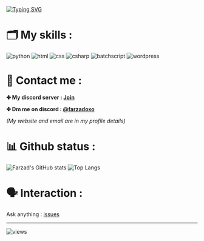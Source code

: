 [![Typing SVG](https://readme-typing-svg.herokuapp.com?font=Fira+Code&size=25&pause=1000&color=39F729&center=true&vCenter=true&width=435&lines=Hey;Welcome+to+my+github+profile)](https://git.io/typing-svg)

# 🗂 My skills :

![python](https://img.shields.io/badge/Python-398cb3?style=for-the-badge&logo=python&logoColor=ffffff)
![html](https://img.shields.io/badge/html-FF5733?style=for-the-badge&logo=html5&logoColor=ffffff)
![css](https://img.shields.io/badge/css-264de4?style=for-the-badge&logo=css3&logoColor=ffffff)
![csharp](https://img.shields.io/badge/c%23-9947ee?style=for-the-badge&logo=csharp&logoColor=ffffff)
![batchscript](https://img.shields.io/badge/batch_script-000000?style=for-the-badge&logo=windows)
![wordpress](https://img.shields.io/badge/wordpress-2a92c2?style=for-the-badge&logo=wordpress)

# 📱 Contact me :
**✤ My discord server : [Join](https://discord.gg/XEpFbnqrTq)**

**✤ Dm me on discord : [@farzadoxo](https://dsc.bio/farzadoxo)**

*(My website and email are in my profile details)*

# 📊 Github status :

![Farzad's GitHub stats](https://github-readme-stats.vercel.app/api?username=farzadoxo&show_icons=true&theme=radical&rank_icon=github&text_color=ffffff)
![Top Langs](https://github-readme-stats.vercel.app/api/top-langs/?username=farzadoxo&layout=compact)



# 🗣 Interaction :
Ask anything : [issues](https://github.com/farzadoxo/farzadoxo/issues)

________________________________________
![views](https://visitcount.itsvg.in/api?id=farzadoxo&label=Profile%20Views&color=1&icon=5&pretty=false)
